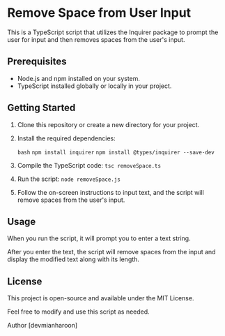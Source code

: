 # Remove Space from User Input

This is a TypeScript script that utilizes the Inquirer package to prompt the user for input and then removes spaces from the user's input.

## Prerequisites

- Node.js and npm installed on your system.
- TypeScript installed globally or locally in your project.

## Getting Started

1. Clone this repository or create a new directory for your project.

2. Install the required dependencies:

   `bash`
   `npm install inquirer`
   `npm install @types/inquirer --save-dev`

3. Compile the TypeScript code:
    `tsc removeSpace.ts`
4. Run the script:
    `node removeSpace.js`
5. Follow the on-screen instructions to input text, and the script will remove spaces from the user's input.


## Usage
When you run the script, it will prompt you to enter a text string.

After you enter the text, the script will remove spaces from the input and display the modified text along with its length.

## License
This project is open-source and available under the MIT License.

Feel free to modify and use this script as needed.

Author
[devmianharoon]
